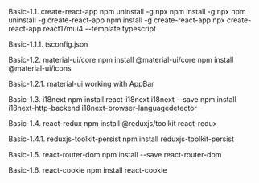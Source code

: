 Basic-1.1. create-react-app 
npm uninstall -g npx
npm install -g npx
npm uninstall -g create-react-app
npm install -g create-react-app 
npx create-react-app react17mui4 --template typescript

Basic-1.1.1. tsconfig.json

Basic-1.2. material-ui/core
npm install @material-ui/core
npm install @material-ui/icons

Basic-1.2.1. material-ui working with AppBar

Basic-1.3. i18next
npm install react-i18next i18next --save
npm install i18next-http-backend i18next-browser-languagedetector

Basic-1.4. react-redux
npm install @reduxjs/toolkit react-redux

Basic-1.4.1. reduxjs-toolkit-persist
npm install reduxjs-toolkit-persist

Basic-1.5. react-router-dom
npm install --save react-router-dom

Basic-1.6. react-cookie
npm install react-cookie